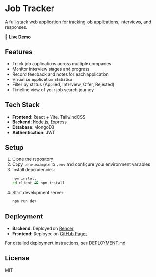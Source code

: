 # Job Tracker

A full-stack web application for tracking job applications, interviews, and responses.

**🚀 [Live Demo](https://omairqazi29.github.io/job-tracker/)**

## Features

- Track job applications across multiple companies
- Monitor interview stages and progress
- Record feedback and notes for each application
- Visualize application statistics
- Filter by status (Applied, Interview, Offer, Rejected)
- Timeline view of your job search journey

## Tech Stack

- **Frontend**: React + Vite, TailwindCSS
- **Backend**: Node.js, Express
- **Database**: MongoDB
- **Authentication**: JWT

## Setup

1. Clone the repository
2. Copy `.env.example` to `.env` and configure your environment variables
3. Install dependencies:
   ```bash
   npm install
   cd client && npm install
   ```
4. Start development server:
   ```bash
   npm run dev
   ```

## Deployment

- **Backend**: Deployed on [Render](https://job-tracker-jbxz.onrender.com)
- **Frontend**: Deployed on [GitHub Pages](https://omairqazi29.github.io/job-tracker/)

For detailed deployment instructions, see [DEPLOYMENT.md](DEPLOYMENT.md)

## License

MIT
